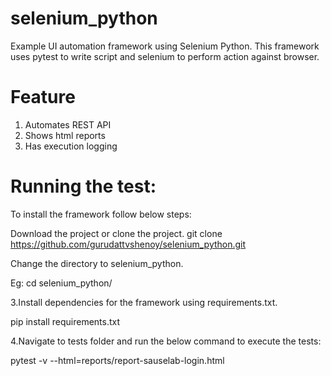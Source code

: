 # selenium_python
Example UI automation framework using Selenium Python. This framework uses pytest to write script and selenium to perform action against browser.


# Feature
1. Automates REST API
2. Shows html reports
3. Has execution logging 

# Running the test:
To install the framework follow below steps:

Download the project or clone the project.
git clone https://github.com/gurudattvshenoy/selenium_python.git

Change the directory to selenium_python.

Eg: cd selenium_python/

3.Install dependencies for the framework using requirements.txt.

pip install requirements.txt

4.Navigate to tests folder and run the below command to execute the tests:

 pytest -v --html=reports/report-sauselab-login.html
